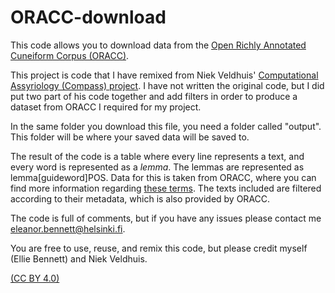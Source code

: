 # ORACC-download
This code allows you to download data from the [Open Richly Annotated Cuneiform Corpus (ORACC)](http://oracc.museum.upenn.edu/index.html).

This project is code that I have remixed from Niek Veldhuis' [Computational Assyriology (Compass) project](https://github.com/niekveldhuis/compass). I have not written the original code, but I did put two part of his code together and add filters in order to produce a dataset from ORACC I required for my project.

In the same folder you download this file, you need a folder called "output". This folder will be where your saved data will be saved to.

The result of the code is a table where every line represents a text, and every word is represented as a _lemma_. The lemmas are represented as lemma[guideword]POS. Data for this is taken from ORACC, where you can find more information regarding [these terms](http://oracc.museum.upenn.edu/doc/help/lemmatising/primer/index.html). The texts included are filtered according to their metadata, which is also provided by ORACC.

The code is full of comments, but if you have any issues please contact me [eleanor.bennett@helsinki.fi](eleanor.bennett@helsinki.fi).

You are free to use, reuse, and remix this code, but please credit myself (Ellie Bennett) and Niek Veldhuis.

[(CC BY 4.0)](https://creativecommons.org/licenses/by/4.0/)
